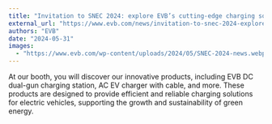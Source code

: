```yaml
---
title: "Invitation to SNEC 2024: explore EVB’s cutting-edge charging solutions"
external_url: "https://www.evb.com/news/invitation-to-snec-2024-explore-evbs-cutting-edge-charging-solutions/"
authors: "EVB"
date: "2024-05-31"
images:
  - "https://www.evb.com/wp-content/uploads/2024/05/SNEC-2024-news.webp"
---
```


At our booth, you will discover our innovative products, including EVB DC dual-gun charging station, AC EV charger with cable, and more. These products are designed to provide efficient and reliable charging solutions for electric vehicles, supporting the growth and sustainability of green energy.